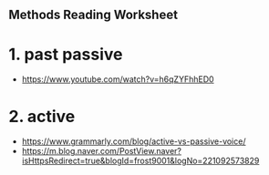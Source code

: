 ## Methods Reading Worksheet

# 1. past passive 
- https://www.youtube.com/watch?v=h6qZYFhhED0

# 2. active
- https://www.grammarly.com/blog/active-vs-passive-voice/
- https://m.blog.naver.com/PostView.naver?isHttpsRedirect=true&blogId=frost9001&logNo=221092573829
